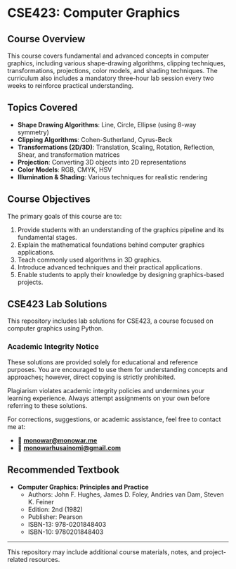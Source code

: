 # CSE423: Computer Graphics

## Course Overview
This course covers fundamental and advanced concepts in computer graphics, including various shape-drawing algorithms, clipping techniques, transformations, projections, color models, and shading techniques. The curriculum also includes a mandatory three-hour lab session every two weeks to reinforce practical understanding.

## Topics Covered
- **Shape Drawing Algorithms**: Line, Circle, Ellipse (using 8-way symmetry)
- **Clipping Algorithms**: Cohen-Sutherland, Cyrus-Beck
- **Transformations (2D/3D)**: Translation, Scaling, Rotation, Reflection, Shear, and transformation matrices
- **Projection**: Converting 3D objects into 2D representations
- **Color Models**: RGB, CMYK, HSV
- **Illumination & Shading**: Various techniques for realistic rendering

## Course Objectives
The primary goals of this course are to:
1. Provide students with an understanding of the graphics pipeline and its fundamental stages.
2. Explain the mathematical foundations behind computer graphics applications.
3. Teach commonly used algorithms in 3D graphics.
4. Introduce advanced techniques and their practical applications.
5. Enable students to apply their knowledge by designing graphics-based projects.

## CSE423 Lab Solutions
This repository includes lab solutions for CSE423, a course focused on computer graphics using Python.

### Academic Integrity Notice
These solutions are provided solely for educational and reference purposes. You are encouraged to use them for understanding concepts and approaches; however, direct copying is strictly prohibited.

Plagiarism violates academic integrity policies and undermines your learning experience. Always attempt assignments on your own before referring to these solutions.

For corrections, suggestions, or academic assistance, feel free to contact me at:
- 📧 **monowar@monowar.me**
- 📧 **monowarhusainomi@gmail.com**

## Recommended Textbook
- **Computer Graphics: Principles and Practice**
  - Authors: John F. Hughes, James D. Foley, Andries van Dam, Steven K. Feiner  
  - Edition: 2nd (1982)  
  - Publisher: Pearson  
  - ISBN-13: 978-0201848403  
  - ISBN-10: 9780201848403  

---
This repository may include additional course materials, notes, and project-related resources.
